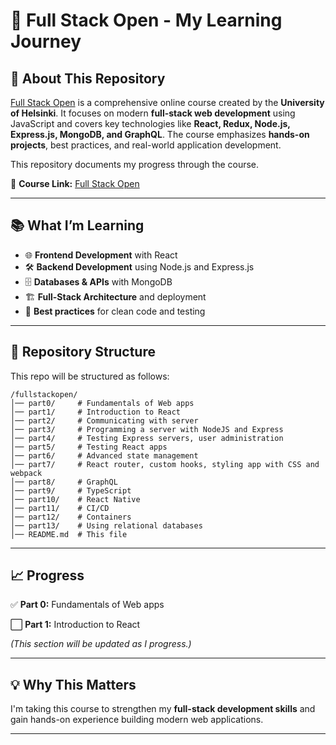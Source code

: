 # 🚀 Full Stack Open - My Learning Journey



## 📌 About This Repository

[Full Stack Open](https://fullstackopen.com/en/) is a comprehensive online course created by the **University of Helsinki**. It focuses on modern **full-stack web development** using JavaScript and covers key technologies like **React, Redux, Node.js, Express.js, MongoDB, and GraphQL**. The course emphasizes **hands-on projects**, best practices, and real-world application development.

This repository documents my progress through the course.

🔗 **Course Link:** [Full Stack Open](https://fullstackopen.com/en/)

---

## 📚 What I’m Learning

- 🌐 **Frontend Development** with React
- 🛠️ **Backend Development** using Node.js and Express.js
- 🗄️ **Databases & APIs** with MongoDB
- 🏗️ **Full-Stack Architecture** and deployment
- 📝 **Best practices** for clean code and testing

---

## 📁 Repository Structure

This repo will be structured as follows:

```
/fullstackopen/
│── part0/     # Fundamentals of Web apps
│── part1/     # Introduction to React
│── part2/     # Communicating with server
│── part3/     # Programming a server with NodeJS and Express
│── part4/     # Testing Express servers, user administration
│── part5/     # Testing React apps
│── part6/     # Advanced state management
│── part7/     # React router, custom hooks, styling app with CSS and webpack
│── part8/     # GraphQL
│── part9/     # TypeScript
│── part10/    # React Native
│── part11/    # CI/CD
│── part12/    # Containers
│── part13/    # Using relational databases
│── README.md  # This file
```

---

## 📈 Progress

✅ **Part 0:** Fundamentals of Web apps

⬜ **Part 1:** Introduction to React

*(This section will be updated as I progress.)*

---

## 💡 Why This Matters

I'm taking this course to strengthen my **full-stack development skills** and gain hands-on experience building modern web applications.&#x20;

---

